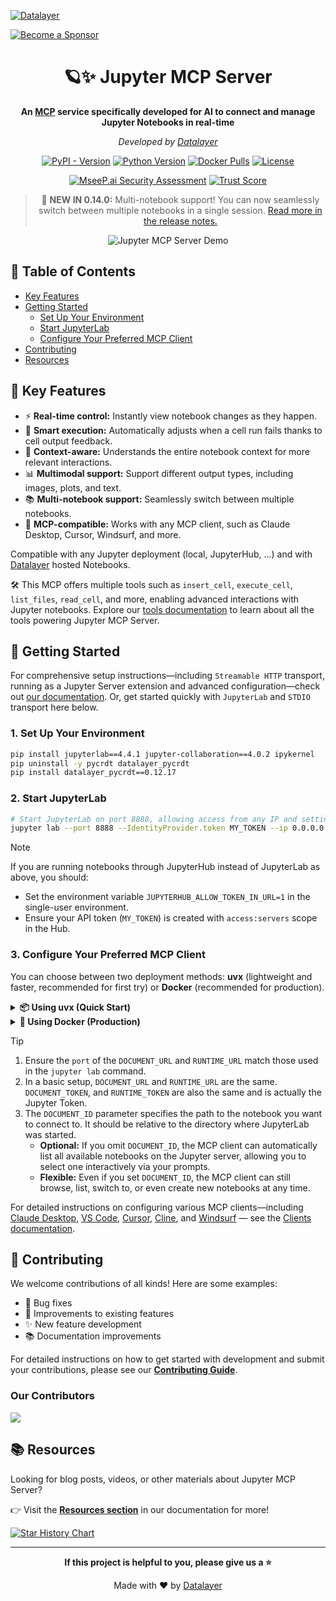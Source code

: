 <!--
  ~ Copyright (c) 2023-2024 Datalayer, Inc.
  ~
  ~ BSD 3-Clause License
-->

[![Datalayer](https://assets.datalayer.tech/datalayer-25.svg)](https://datalayer.io)

[![Become a Sponsor](https://img.shields.io/static/v1?label=Become%20a%20Sponsor&message=%E2%9D%A4&logo=GitHub&style=flat&color=1ABC9C)](https://github.com/sponsors/datalayer)
<div align="center">

<!-- omit in toc -->

# 🪐✨ Jupyter MCP Server

<strong>An [MCP](https://modelcontextprotocol.io) service specifically developed for AI to connect and manage Jupyter Notebooks in real-time</strong>

*Developed by [Datalayer](https://github.com/datalayer)*

[![PyPI - Version](https://img.shields.io/pypi/v/jupyter-mcp-server)](https://pypi.org/project/jupyter-mcp-server)
[![Python Version](https://img.shields.io/badge/python-3.10%2B-blue.svg)](https://www.python.org/downloads/)
[![Docker Pulls](https://img.shields.io/docker/pulls/datalayer/jupyter-mcp-server)](https://hub.docker.com/r/datalayer/jupyter-mcp-server)
[![License](https://img.shields.io/badge/License-BSD_3--Clause-blue.svg)](https://opensource.org/licenses/BSD-3-Clause)


[![MseeP.ai Security Assessment](https://img.shields.io/static/v1?label=MseeP.ai&message=4.3&logo=MseeP.ai&style=flat&color=1ABC9C)](https://mseep.ai/app/datalayer-jupyter-mcp-server)
[![Trust Score](https://archestra.ai/mcp-catalog/api/badge/quality/datalayer/jupyter-mcp-server)](https://archestra.ai/mcp-catalog/datalayer__jupyter-mcp-server)


> 🚨 **NEW IN 0.14.0:** Multi-notebook support! You can now seamlessly switch between multiple notebooks in a single session. [Read more in the release notes.](https://jupyter-mcp-server.datalayer.tech/releases)

![Jupyter MCP Server Demo](https://assets.datalayer.tech/jupyter-mcp/mcp-demo-multimodal.gif)

</div>

## 📖 Table of Contents
- [Key Features](#-key-features)
- [Getting Started](#-getting-started)
  - [Set Up Your Environment](#1-set-up-your-environment)
  - [Start JupyterLab](#2-start-jupyterlab)
  - [Configure Your Preferred MCP Client](#3-configure-your-preferred-mcp-client)
- [Contributing](#-contributing)
- [Resources](#-resources)


## 🚀 Key Features

- ⚡ **Real-time control:** Instantly view notebook changes as they happen.
- 🔁 **Smart execution:** Automatically adjusts when a cell run fails thanks to cell output feedback.
- 🧠 **Context-aware:** Understands the entire notebook context for more relevant interactions.
- 📊 **Multimodal support:** Support different output types, including images, plots, and text.
- 📚 **Multi-notebook support:** Seamlessly switch between multiple notebooks.
- 🤝 **MCP-compatible:** Works with any MCP client, such as Claude Desktop, Cursor, Windsurf, and more.

Compatible with any Jupyter deployment (local, JupyterHub, ...) and with [Datalayer](https://datalayer.ai/) hosted Notebooks.

🛠️ This MCP offers multiple tools such as `insert_cell`, `execute_cell`, `list_files`, `read_cell`, and more, enabling advanced interactions with Jupyter notebooks. Explore our [tools documentation](https://jupyter-mcp-server.datalayer.tech/tools) to learn about all the tools powering Jupyter MCP Server.

## 🏁 Getting Started

For comprehensive setup instructions—including `Streamable HTTP` transport, running as a Jupyter Server extension and advanced configuration—check out [our documentation](https://jupyter-mcp-server.datalayer.tech/). Or, get started quickly with `JupyterLab` and `STDIO` transport here below.

### 1. Set Up Your Environment

```bash
pip install jupyterlab==4.4.1 jupyter-collaboration==4.0.2 ipykernel
pip uninstall -y pycrdt datalayer_pycrdt
pip install datalayer_pycrdt==0.12.17
```

### 2. Start JupyterLab

```bash
# Start JupyterLab on port 8888, allowing access from any IP and setting a token
jupyter lab --port 8888 --IdentityProvider.token MY_TOKEN --ip 0.0.0.0
```

> [!NOTE]
> If you are running notebooks through JupyterHub instead of JupyterLab as above, you should:
>
> - Set the environment variable `JUPYTERHUB_ALLOW_TOKEN_IN_URL=1` in the single-user environment.
> - Ensure your API token (`MY_TOKEN`) is created with `access:servers` scope in the Hub.

### 3. Configure Your Preferred MCP Client

You can choose between two deployment methods: **uvx** (lightweight and faster, recommended for first try) or **Docker** (recommended for production).

<details>
<summary><b>📦 Using uvx (Quick Start)</b></summary>

First, install `uv`:
```bash
pip install uv
uv --version
# should be 0.6.14 or higher
```
See more details on [uv installation](https://docs.astral.sh/uv/getting-started/installation/).

Then, configure your client:
```json
{
  "mcpServers": {
    "jupyter": {
      "command": "uvx",
      "args": ["jupyter-mcp-server"],
      "env": {
        "DOCUMENT_URL": "http://localhost:8888",
        "DOCUMENT_TOKEN": "MY_TOKEN",
        "DOCUMENT_ID": "notebook.ipynb",
        "RUNTIME_URL": "http://localhost:8888",
        "RUNTIME_TOKEN": "MY_TOKEN",
        "ALLOW_IMG_OUTPUT": "true"
      }
    }
  }
}
```

</details>

<details>
<summary><b>🐳 Using Docker (Production)</b></summary>

**On macOS and Windows:**
```json
{
  "mcpServers": {
    "jupyter": {
      "command": "docker",
      "args": [
        "run", "-i", "--rm",
        "-e", "DOCUMENT_URL",
        "-e", "DOCUMENT_TOKEN",
        "-e", "DOCUMENT_ID",
        "-e", "RUNTIME_URL",
        "-e", "RUNTIME_TOKEN",
        "-e", "ALLOW_IMG_OUTPUT",
        "datalayer/jupyter-mcp-server:latest"
      ],
      "env": {
        "DOCUMENT_URL": "http://host.docker.internal:8888",
        "DOCUMENT_TOKEN": "MY_TOKEN",
        "DOCUMENT_ID": "notebook.ipynb",
        "RUNTIME_URL": "http://host.docker.internal:8888",
        "RUNTIME_TOKEN": "MY_TOKEN",
        "ALLOW_IMG_OUTPUT": "true"
      }
    }
  }
}
```

**On Linux:**
```json
{
  "mcpServers": {
    "jupyter": {
      "command": "docker",
      "args": [
        "run", "-i", "--rm",
        "-e", "DOCUMENT_URL",
        "-e", "DOCUMENT_TOKEN",
        "-e", "DOCUMENT_ID",
        "-e", "RUNTIME_URL",
        "-e", "RUNTIME_TOKEN",
        "-e", "ALLOW_IMG_OUTPUT",
        "--network=host",
        "datalayer/jupyter-mcp-server:latest"
      ],
      "env": {
        "DOCUMENT_URL": "http://localhost:8888",
        "DOCUMENT_TOKEN": "MY_TOKEN",
        "DOCUMENT_ID": "notebook.ipynb",
        "RUNTIME_URL": "http://localhost:8888",
        "RUNTIME_TOKEN": "MY_TOKEN",
        "ALLOW_IMG_OUTPUT": "true"
      }
    }
  }
}
```

</details>

> [!TIP]
> 1. Ensure the `port` of the `DOCUMENT_URL` and `RUNTIME_URL` match those used in the `jupyter lab` command.
> 2. In a basic setup, `DOCUMENT_URL` and `RUNTIME_URL` are the same. `DOCUMENT_TOKEN`, and `RUNTIME_TOKEN` are also the same and is actually the Jupyter Token.
> 3. The `DOCUMENT_ID` parameter specifies the path to the notebook you want to connect to. It should be relative to the directory where JupyterLab was started.
>    - **Optional:** If you omit `DOCUMENT_ID`, the MCP client can automatically list all available notebooks on the Jupyter server, allowing you to select one interactively via your prompts.
>    - **Flexible:** Even if you set `DOCUMENT_ID`, the MCP client can still browse, list, switch to, or even create new notebooks at any time.

For detailed instructions on configuring various MCP clients—including [Claude Desktop](https://jupyter-mcp-server.datalayer.tech/clients/claude_desktop), [VS Code](https://jupyter-mcp-server.datalayer.tech/clients/vscode), [Cursor](https://jupyter-mcp-server.datalayer.tech/clients/cursor), [Cline](https://jupyter-mcp-server.datalayer.tech/clients/cline), and [Windsurf](https://jupyter-mcp-server.datalayer.tech/clients/windsurf) — see the [Clients documentation](https://jupyter-mcp-server.datalayer.tech/clients).

## 🤝 Contributing

We welcome contributions of all kinds! Here are some examples:

- 🐛 Bug fixes
- 📝 Improvements to existing features
- ✨ New feature development
- 📚 Documentation improvements

For detailed instructions on how to get started with development and submit your contributions, please see our [**Contributing Guide**](CONTRIBUTING.md).

### Our Contributors

<a href="https://github.com/datalayer/jupyter-mcp-server/graphs/contributors">
  <img src="https://contrib.rocks/image?repo=datalayer/jupyter-mcp-server" />
</a>

## 📚 Resources

Looking for blog posts, videos, or other materials about Jupyter MCP Server?

👉 Visit the [**Resources section**](https://jupyter-mcp-server.datalayer.tech/resources) in our documentation for more!

<a href="https://star-history.com/#/repos/datalayer/jupyter-mcp-server&type=Date">
  <img src="https://api.star-history.com/svg?repos=datalayer/jupyter-mcp-server&type=Date" alt="Star History Chart">
</a>

---

<div align="center">

**If this project is helpful to you, please give us a ⭐️**

Made with ❤️ by [Datalayer](https://github.com/datalayer)

</div>